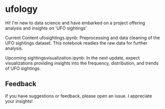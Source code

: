 # ufology
Hi! I'm new to data science and have embarked on a project offering analysis and insights on 'UFO sightings'

Current Content
 ufosightings.ipynb: Preprocessing and data cleaning of the UFO sightings dataset. This notebook readies the raw data for further analysis.
 
Upcoming
sightingsvisualization.ipynb: In the next update, expect visualizations providing insights into the frequency, distribution, and trends of UFO sightings.

## Feedback
If you have suggestions or feedback, please open an issue. I appreciate your insights!
